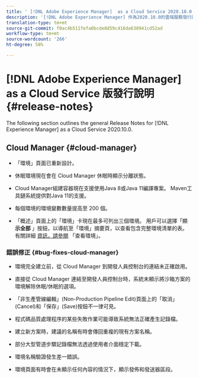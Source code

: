 ```yaml
---
title: ' [!DNL Adobe Experience Manager]  as a Cloud Service 2020.10.0 版發行說明。'
description: '[!DNL Adobe Experience Manager] 作為2020.10.0的雲端服務發行說明。'
translation-type: tm+mt
source-git-commit: f0ac4b511fefa0bcde8d59c416da638941cd52ad
workflow-type: tm+mt
source-wordcount: '266'
ht-degree: 58%

---
```



# [!DNL Adobe Experience Manager] as a Cloud Service 版發行說明 {#release-notes}

The following section outlines the general Release Notes for [!DNL Experience Manager] as a Cloud Service 2020.10.0.

## Cloud Manager {#cloud-manager}

* 「環境」頁面已重新設計。

* 休眠環境現在會在 Cloud Manager 休眠時顯示分離狀態。

* Cloud Manager組建容器現在支援使用Java 8或Java 11編譯專案。 Maven工具鏈系統提供對Java 11的支援。

* 每個環境的環境變數數量提高至 200 個。

* 「概述」頁面上的「環境」卡現在最多可列出三個環境。 用戶可以選擇「顯 **示全部** 」按鈕，以導航至「環境」摘要頁，以查看包含完整環境清單的表。
有關詳細 [資訊，請參閱](/help/implementing/cloud-manager/manage-environments.md#viewing-environment) 「查看環境」。

### 錯誤修正 {#bug-fixes-cloud-manager}

* 環境完全建立前，從 Cloud Manager 到開發人員控制台的連結未正確啟用。

* 直接從 Cloud Manager 連結至開發人員控制台時，系統未顯示將沙箱方案的環境解除休眠/休眠的選項。

* 「非生產管線編輯」(Non-Production Pipeline Edit)頁面上的「取消」(Cancel)和「保存」(Save)按鈕不一律可見。

* 程式碼品質處理程序的某些失敗作業可能導致系統無法正確產生記錄檔。

* 建立新方案時，建議的名稱有時會傳回重複的現有方案名稱。

* 部分大型管道步驟記錄檔無法透過使用者介面穩定下載。

* 環境名稱驗證發生差一錯誤。

* 環境頁面有時會在未顯示任何內容的情況下，顯示發佈和發送器區段。


